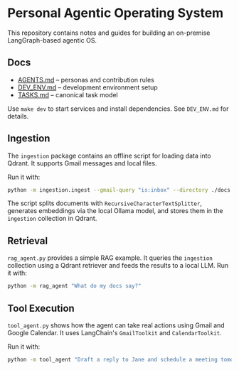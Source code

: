 # Personal Agentic Operating System

This repository contains notes and guides for building an on-premise LangGraph-based agentic OS.

## Docs
- [AGENTS.md](AGENTS.md) – personas and contribution rules
- [DEV_ENV.md](DEV_ENV.md) – development environment setup
- [TASKS.md](TASKS.md) – canonical task model

Use `make dev` to start services and install dependencies. See `DEV_ENV.md` for details.

## Ingestion
The `ingestion` package contains an offline script for loading data into Qdrant. It supports Gmail messages and local files.

Run it with:

```bash
python -m ingestion.ingest --gmail-query "is:inbox" --directory ./docs
```

The script splits documents with `RecursiveCharacterTextSplitter`, generates embeddings via the local Ollama model, and stores them in the `ingestion` collection in Qdrant.

## Retrieval
`rag_agent.py` provides a simple RAG example. It queries the `ingestion` collection using a Qdrant retriever and feeds the results to a local LLM. Run it with:

```bash
python -m rag_agent "What do my docs say?"
```

## Tool Execution
`tool_agent.py` shows how the agent can take real actions using Gmail and Google Calendar. It uses LangChain's `GmailToolkit` and `CalendarToolkit`.

Run it with:

```bash
python -m tool_agent "Draft a reply to Jane and schedule a meeting tomorrow"
```
